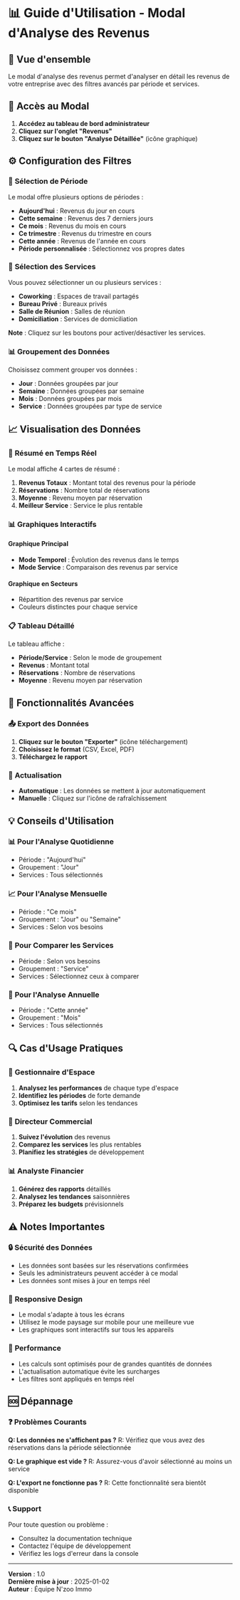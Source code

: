 # 📊 Guide d'Utilisation - Modal d'Analyse des Revenus

## 🎯 Vue d'ensemble

Le modal d'analyse des revenus permet d'analyser en détail les revenus de votre entreprise avec des filtres avancés par période et services.

## 🚀 Accès au Modal

1. **Accédez au tableau de bord administrateur**
2. **Cliquez sur l'onglet "Revenus"**
3. **Cliquez sur le bouton "Analyse Détaillée"** (icône graphique)

## ⚙️ Configuration des Filtres

### 📅 **Sélection de Période**

Le modal offre plusieurs options de périodes :

- **Aujourd'hui** : Revenus du jour en cours
- **Cette semaine** : Revenus des 7 derniers jours
- **Ce mois** : Revenus du mois en cours
- **Ce trimestre** : Revenus du trimestre en cours
- **Cette année** : Revenus de l'année en cours
- **Période personnalisée** : Sélectionnez vos propres dates

### 🏢 **Sélection des Services**

Vous pouvez sélectionner un ou plusieurs services :

- **Coworking** : Espaces de travail partagés
- **Bureau Privé** : Bureaux privés
- **Salle de Réunion** : Salles de réunion
- **Domiciliation** : Services de domiciliation

**Note** : Cliquez sur les boutons pour activer/désactiver les services.

### 📊 **Groupement des Données**

Choisissez comment grouper vos données :

- **Jour** : Données groupées par jour
- **Semaine** : Données groupées par semaine
- **Mois** : Données groupées par mois
- **Service** : Données groupées par type de service

## 📈 Visualisation des Données

### 🎯 **Résumé en Temps Réel**

Le modal affiche 4 cartes de résumé :

1. **Revenus Totaux** : Montant total des revenus pour la période
2. **Réservations** : Nombre total de réservations
3. **Moyenne** : Revenu moyen par réservation
4. **Meilleur Service** : Service le plus rentable

### 📊 **Graphiques Interactifs**

#### **Graphique Principal**
- **Mode Temporel** : Évolution des revenus dans le temps
- **Mode Service** : Comparaison des revenus par service

#### **Graphique en Secteurs**
- Répartition des revenus par service
- Couleurs distinctes pour chaque service

### 📋 **Tableau Détaillé**

Le tableau affiche :
- **Période/Service** : Selon le mode de groupement
- **Revenus** : Montant total
- **Réservations** : Nombre de réservations
- **Moyenne** : Revenu moyen par réservation

## 🔧 Fonctionnalités Avancées

### 📤 **Export des Données**

1. **Cliquez sur le bouton "Exporter"** (icône téléchargement)
2. **Choisissez le format** (CSV, Excel, PDF)
3. **Téléchargez le rapport**

### 🔄 **Actualisation**

- **Automatique** : Les données se mettent à jour automatiquement
- **Manuelle** : Cliquez sur l'icône de rafraîchissement

## 💡 Conseils d'Utilisation

### 📊 **Pour l'Analyse Quotidienne**
- Période : "Aujourd'hui"
- Groupement : "Jour"
- Services : Tous sélectionnés

### 📈 **Pour l'Analyse Mensuelle**
- Période : "Ce mois"
- Groupement : "Jour" ou "Semaine"
- Services : Selon vos besoins

### 🎯 **Pour Comparer les Services**
- Période : Selon vos besoins
- Groupement : "Service"
- Services : Sélectionnez ceux à comparer

### 📅 **Pour l'Analyse Annuelle**
- Période : "Cette année"
- Groupement : "Mois"
- Services : Tous sélectionnés

## 🔍 Cas d'Usage Pratiques

### 🏢 **Gestionnaire d'Espace**
1. **Analysez les performances** de chaque type d'espace
2. **Identifiez les périodes** de forte demande
3. **Optimisez les tarifs** selon les tendances

### 💼 **Directeur Commercial**
1. **Suivez l'évolution** des revenus
2. **Comparez les services** les plus rentables
3. **Planifiez les stratégies** de développement

### 📊 **Analyste Financier**
1. **Générez des rapports** détaillés
2. **Analysez les tendances** saisonnières
3. **Préparez les budgets** prévisionnels

## ⚠️ Notes Importantes

### 🔒 **Sécurité des Données**
- Les données sont basées sur les réservations confirmées
- Seuls les administrateurs peuvent accéder à ce modal
- Les données sont mises à jour en temps réel

### 📱 **Responsive Design**
- Le modal s'adapte à tous les écrans
- Utilisez le mode paysage sur mobile pour une meilleure vue
- Les graphiques sont interactifs sur tous les appareils

### 🔄 **Performance**
- Les calculs sont optimisés pour de grandes quantités de données
- L'actualisation automatique évite les surcharges
- Les filtres sont appliqués en temps réel

## 🆘 Dépannage

### ❓ **Problèmes Courants**

**Q: Les données ne s'affichent pas ?**
R: Vérifiez que vous avez des réservations dans la période sélectionnée

**Q: Le graphique est vide ?**
R: Assurez-vous d'avoir sélectionné au moins un service

**Q: L'export ne fonctionne pas ?**
R: Cette fonctionnalité sera bientôt disponible

### 📞 **Support**

Pour toute question ou problème :
- Consultez la documentation technique
- Contactez l'équipe de développement
- Vérifiez les logs d'erreur dans la console

---

**Version** : 1.0  
**Dernière mise à jour** : 2025-01-02  
**Auteur** : Équipe N'zoo Immo
